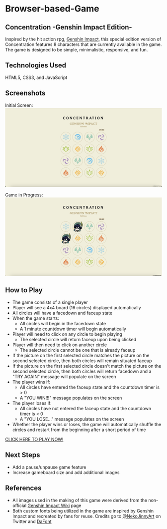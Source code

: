 # Browser-based-Game
## Concentration -Genshin Impact Edition-
Inspired by the hit action rpg, <a href="https://genshin.hoyoverse.com/en/">Genshin Impact</a>, this special edition version of Concentration features 8 characters that are currently available in the game. The game is designed to be simple, minimalistic, responsive, and fun.

## Technologies Used
HTML5, CSS3, and JavaScript

## Screenshots
Initial Screen:
<img src="images/screenshot1.png" alt="in-game screenshot">

Game in Progress:
<img src="images/screenshot2.png" alt="in-game screenshot">

## How to Play
- The game consists of a single player
- Player will see a 4x4 board (16 circles) displayed automatically
- All circles will have a facedown and faceup state
- When the game starts: 
    - All circles will begin in the facedown state
    - A 1 minute countdown timer will begin automatically
- Player will need to click on any circle to begin playing
    - The selected circle will return faceup upon being clicked
- Player will then need to click on another circle
    - The selected circle cannot be one that is already faceup
- If the picture on the first selected circle matches the picture on the second selected circle, then both circles will remain situated faceup
- If the picture on the first selected circle doesn't match the picture on the second selected circle, then both circles will return facedown and a "TRY AGAIN" message will populate on the screen
- The player wins if:
    - All circles have entered the faceup state and the countdown timer is > 0
    - A "YOU WIN!!!" message populates on the screen
- The player loses if:
    - All circles have not entered the faceup state and the countdown timer is < 0
    - A "YOU LOSE..." message populates on the screen
- Whether the player wins or loses, the game will automatically shuffle the circles and restart from the beginning after a short period of time

<a href="https://bridgeot.github.io/Browser-based-Game/">CLICK HERE TO PLAY NOW!</a>

## Next Steps
- Add a pause/unpause game feature
- Increase gameboard size and add additional images

## References
- All images used in the making of this game were derived from the non-official <a href="https://genshin-impact.fandom.com/wiki/Genshin_Impact_Wiki">Genshin Impact Wiki</a> page
- Both custom fonts being utilized in the game are inspired by Genshin Impact and recreated by fans for reuse. Credits go to <a href="https://twitter.com/NekoJinnyArt">@NekoJinnyArt</a> on Twitter and <a href="https://www.dafontfree.io/genshin-impact-font/">DaFont</a>